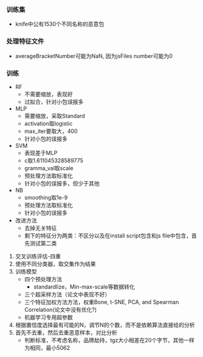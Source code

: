 ### 训练集

+ knife中公有1530个不同名称的恶意包

### 处理特征文件
+ averageBracketNumber可能为NaN, 因为jsFiles number可能为0

### 训练
+ RF
  + 不需要缩放，表现好
  + 过拟合，针对小包误报多
+ MLP
  + 需要缩放，采取Standard
  + activation取logistic
  + max_iter要取大，400
  + 针对小包的误报多
+ SVM
  + 表现差于MLP
  + c取1.611045328589775
  + gramma_val取scale
  + 预处理方法取标准化
  + 针对小包的误报多，但少于其他
+ NB
  + smoothing取1e-9
  + 预处理方法取标准化
  + 针对小包的误报多
+ 改进方法
  + 去掉无关特征
  + 剩下的特征分为两类：不区分以及在install script包含和js file中包含，首先测试第二类
  
1. 交叉训练评估-四重
2. 使用不同分类器，取交集作为结果
3. 训练模型
   + 四个预处理方法
     + standardlize，Min-max-scale等数据转化
   + 三个超采样方法（论文中表现不好）
   + 三个特征加权方法方法，权重Bone, t-SNE, PCA, and Spearman Correlation(论文中没有优化?)
   + 机器学习专用超参数
4. 根据置信度选择最有可能的N，调节N的个数，而不是依赖算法直接给的分析
5. 首先不去重，然后去重恶意样本，对比分析
   + 判断标准，不考虑名称，品牌劫持，tgz大小相差在20个字节，其他一样为相同，最小5062
